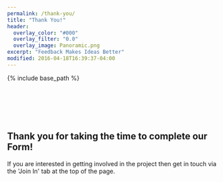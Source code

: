 ```yaml
---
permalink: /thank-you/
title: "Thank You!"
header:
  overlay_color: "#000"
  overlay_filter: "0.0"
  overlay_image: Panoramic.png
excerpt: "Feedback Makes Ideas Better"
modified: 2016-04-18T16:39:37-04:00
---
```


{% include base_path %}
<br>
<br>
<br>
<br>
<br>
<br>
## Thank you for taking the time to complete our Form!

If you are interested in getting involved in the project then get in touch via the 'Join In' tab at the top of the page. 


